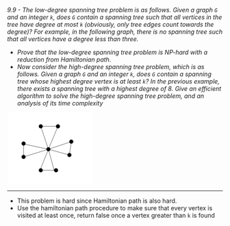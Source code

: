 *9.9 - The low-degree spanning tree problem is as follows. Given a graph `G` and an integer `k`, does `G` contain a spanning tree such that all vertices in the tree have degree at most `k` (obviously, only tree edges count towards the degree)? For example, in the following graph, there is no spanning tree such that all vertices have a degree less than three.*
- *Prove that the low-degree spanning tree problem is NP-hard with a reduction from Hamiltonian path.*
- *Now consider the high-degree spanning tree problem, which is as follows. Given a graph `G` and an integer `k`, does `G` contain a spanning tree whose highest degree vertex is at least `k`? In the previous example, there exists a spanning tree with a highest degree of 8. Give an efficient algorithm to solve the high-degree spanning tree problem, and an analysis of its time complexity*

![graph](https://github.com/jonathantorres/bookshelf/blob/master/adm/ch9/img/9-9.png)
***
- This problem is hard since Hamiltonian path is also hard.
- Use the hamiltonian path procedure to make sure that every vertex is visited at least once, return false once a vertex greater than `k` is found
